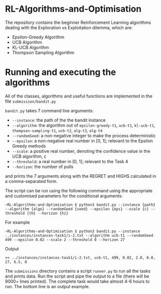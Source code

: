 # RL-Algorithms-and-Optimisation
The repository contains the beginner Reinforcement Learning algorithms dealing with the Exploration vs Exploitation dilemma, which are:
* Epsilon-Greedy Algorithm
* UCB Algorithm
* KL-UCB Algorithm
* Thompson Sampling Algorithm

# Running and executing the algorithms
All of the classes, algorithms and useful functions are implemented in the file ```submission/bandit.py```

```bandit.py``` takes 7 command line arguments:
* ```--instance```: the path of the the bandit instance
* ```--algorithm```: the algorithm out of ```epsilon-greedy-t1```, ```ucb-t1```, ```kl-ucb-t1```, ```thompson-sampling-t1```, ```ucb-t2```, ```alg-t3```, ```alg-t4```
* ```--randomSeed```: a non-negative integer to make the process deterministic
* ```--epsilon```: a non-negative real number in \[0, 1\]; relevant to the Epsilon Greedy methods
* ```--scale```: a positive real number, denoting the confidence value in the UCB algorithm, _c_
* ```--threshold```: a real number in \[0, 1\]; relevant to the Task 4
* ```--horizon```: the number of pulls

and prints the 7 arguments along with the REGRET and HIGHS calculated in a comma-separated form.

The script can be run using the following command using the appropriate and customised parameters for the conditional arguments:
```
~RL-Algorithms-and-Optimisation $ python3 bandit.py --instance {path} --algorithm {algo} --randomSeed {seed} --epsilon {eps} --scale {c} --threshold {th} --horizon {hz}
```
For example
```
~RL-Algorithms-and-Optimisation $ python3 bandit.py --instance ../instances/instances-task1/i-2.txt --algorithm ucb-t1 --randomSeed 499 --epsilon 0.02 --scale 2 --threshold 0 --horizon 27
```
Output
```
<< ../instances/instances-task1/i-2.txt, ucb-t1, 499, 0.02, 2.0, 0.0, 27, 6.5, 0
```
The ```submissions``` directory contains a script ```runner.py``` to run all the tasks and prints data. Run the script and pipe the output to a file (there will be 9000+ lines printed). The complete task would take almost 4-6 hours to run.
The bottom line is an output example.
